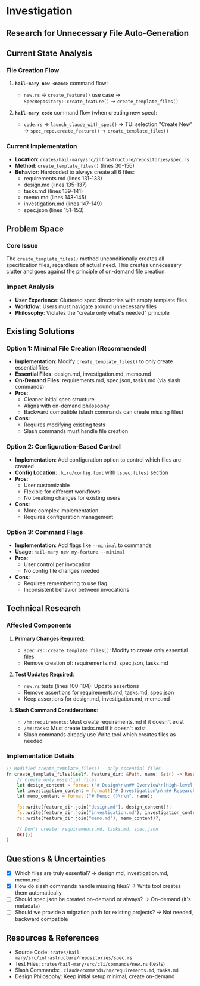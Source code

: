 # Investigation

## Research for Unnecessary File Auto-Generation

## Current State Analysis

### File Creation Flow
1. **`hail-mary new <name>`** command flow:
   - `new.rs` → `create_feature()` use case → `SpecRepository::create_feature()` → `create_template_files()`

2. **`hail-mary code`** command flow (when creating new spec):
   - `code.rs` → `launch_claude_with_spec()` → TUI selection "Create New" → `spec_repo.create_feature()` → `create_template_files()`

### Current Implementation
- **Location**: `crates/hail-mary/src/infrastructure/repositories/spec.rs`
- **Method**: `create_template_files()` (lines 30-156)
- **Behavior**: Hardcoded to always create all 6 files:
  - requirements.md (lines 131-133)
  - design.md (lines 135-137)
  - tasks.md (lines 139-141)
  - memo.md (lines 143-145)
  - investigation.md (lines 147-149)
  - spec.json (lines 151-153)

## Problem Space

### Core Issue
The `create_template_files()` method unconditionally creates all specification files, regardless of actual need. This creates unnecessary clutter and goes against the principle of on-demand file creation.

### Impact Analysis
- **User Experience**: Cluttered spec directories with empty template files
- **Workflow**: Users must navigate around unnecessary files
- **Philosophy**: Violates the "create only what's needed" principle

## Existing Solutions

### Option 1: Minimal File Creation (Recommended)
- **Implementation**: Modify `create_template_files()` to only create essential files
- **Essential Files**: design.md, investigation.md, memo.md
- **On-Demand Files**: requirements.md, spec.json, tasks.md (via slash commands)
- **Pros**:
  - Cleaner initial spec structure
  - Aligns with on-demand philosophy
  - Backward compatible (slash commands can create missing files)
- **Cons**:
  - Requires modifying existing tests
  - Slash commands must handle file creation

### Option 2: Configuration-Based Control
- **Implementation**: Add configuration option to control which files are created
- **Config Location**: `.kiro/config.toml` with `[spec.files]` section
- **Pros**:
  - User customizable
  - Flexible for different workflows
  - No breaking changes for existing users
- **Cons**:
  - More complex implementation
  - Requires configuration management

### Option 3: Command Flags
- **Implementation**: Add flags like `--minimal` to commands
- **Usage**: `hail-mary new my-feature --minimal`
- **Pros**:
  - User control per invocation
  - No config file changes needed
- **Cons**:
  - Requires remembering to use flag
  - Inconsistent behavior between invocations

## Technical Research

### Affected Components
1. **Primary Changes Required**:
   - `spec.rs::create_template_files()`: Modify to create only essential files
   - Remove creation of: requirements.md, spec.json, tasks.md

2. **Test Updates Required**:
   - `new.rs` tests (lines 100-104): Update assertions
   - Remove assertions for requirements.md, tasks.md, spec.json
   - Keep assertions for design.md, investigation.md, memo.md

3. **Slash Command Considerations**:
   - `/hm:requirements`: Must create requirements.md if it doesn't exist
   - `/hm:tasks`: Must create tasks.md if it doesn't exist
   - Slash commands already use Write tool which creates files as needed

### Implementation Details
```rust
// Modified create_template_files() - only essential files
fn create_template_files(&self, feature_dir: &Path, name: &str) -> Result<()> {
    // Create only essential files
    let design_content = format!("# Design\n\n## Overview\n[High-level architecture for {}]\n", name);
    let investigation_content = format!("# Investigation\n\n## Research for {}\n...", name);
    let memo_content = format!("# Memo: {}\n\n", name);

    fs::write(feature_dir.join("design.md"), design_content)?;
    fs::write(feature_dir.join("investigation.md"), investigation_content)?;
    fs::write(feature_dir.join("memo.md"), memo_content)?;

    // Don't create: requirements.md, tasks.md, spec.json
    Ok(())
}
```

## Questions & Uncertainties

- [x] Which files are truly essential? → design.md, investigation.md, memo.md
- [x] How do slash commands handle missing files? → Write tool creates them automatically
- [ ] Should spec.json be created on-demand or always? → On-demand (it's metadata)
- [ ] Should we provide a migration path for existing projects? → Not needed, backward compatible

## Resources & References

- Source Code: `crates/hail-mary/src/infrastructure/repositories/spec.rs`
- Test Files: `crates/hail-mary/src/cli/commands/new.rs` (tests)
- Slash Commands: `.claude/commands/hm/requirements.md`, `tasks.md`
- Design Philosophy: Keep initial setup minimal, create on-demand